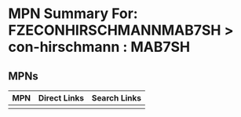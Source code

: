 



# MPN Summary For: FZECONHIRSCHMANNMAB7SH > con-hirschmann : MAB7SH

## MPNs
  

|MPN|Direct Links|Search Links|
| :--- | :--- | :--- |
||||
